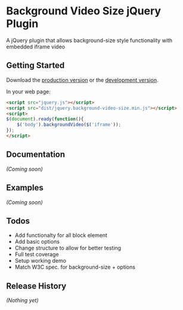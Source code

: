 # Background Video Size jQuery Plugin

A jQuery plugin that allows background-size style functionality with embedded iframe video

## Getting Started

Download the [production version][min] or the [development version][max].

[min]: https://raw.github.com/andykmcc/jquery-background-video-size/master/dist/jquery.background-video-size.min.js
[max]: https://raw.github.com/andykmcc/jquery-background-video-size/master/dist/jquery.background-video-size.js

In your web page:

```html
<script src="jquery.js"></script>
<script src="dist/jquery.background-video-size.min.js"></script>
<script>
$(document).ready(function(){
    $('body').backgroundVideo($('iframe'));
});
</script>
```

## Documentation
_(Coming soon)_

## Examples
_(Coming soon)_

## Todos
- Add functionalty for all block element
- Add basic options
- Change structure to allow for better testing
- Full test coverage
- Setup working demo
- Match W3C spec. for background-size + options

## Release History
_(Nothing yet)_
